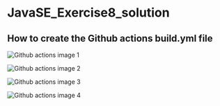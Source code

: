 # JavaSE_Exercise8_solution

## How to create the Github actions build.yml file

![Github actions image 1](https://github.com/luiscoco/JavaSE_Exercise8_solution/assets/32194879/7a4e1211-2ef6-4ff9-a91a-d5a1f05b2f22)


![Github actions image 2](https://github.com/luiscoco/JavaSE_Exercise8_solution/assets/32194879/b731c0b4-3da8-4245-a795-9c3eb725ce80)


![Github actions image 3](https://github.com/luiscoco/JavaSE_Exercise8_solution/assets/32194879/51d033a2-3bc8-4098-80bb-997305d51d44)


![Github actions image 4](https://github.com/luiscoco/JavaSE_Exercise8_solution/assets/32194879/ef4b5721-c406-4e93-bd48-fdf7401639ab)





